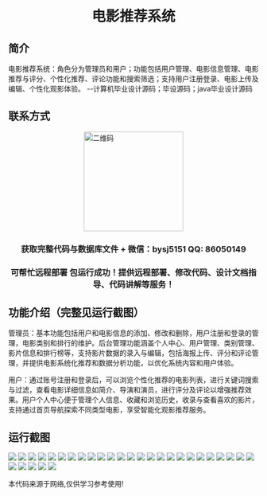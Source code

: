 <p><h1 align="center">电影推荐系统</h1></p>

## 简介
电影推荐系统：角色分为管理员和用户；功能包括用户管理、电影信息管理、电影推荐与评分、个性化推荐、评论功能和搜索筛选；支持用户注册登录、电影上传及编辑、个性化观影体验。    --计算机毕业设计源码；毕设源码；java毕业设计源码


## 联系方式
<img src="https://bs-1329754181.cos.ap-shanghai.myqcloud.com/wx.jpg" alt="二维码" style="display: block; margin: 0 auto;" width="200px">
<p><h3 align="center">获取完整代码与数据库文件 + 微信：bysj5151 QQ: 86050149</h3></p>
<p><h3 align="center">可帮忙远程部署 包运行成功！提供远程部署、修改代码、设计文档指导、代码讲解等服务！</h3></p>

## 功能介绍（完整见运行截图）
管理员：基本功能包括用户和电影信息的添加、修改和删除，用户注册和登录的管理，电影类别和排行的维护。后台管理功能涵盖个人中心、用户管理、类别管理、影片信息和排行榜等，支持影片数据的录入与编辑，包括海报上传、评分和评论管理，并提供电影系统化推荐和数据分析功能，以优化系统内容和用户体验。

用户：通过账号注册和登录后，可以浏览个性化推荐的电影列表，进行关键词搜索与过滤，查看电影详细信息如简介、导演和演员，进行评分及评论以增强推荐效果。用户个人中心便于管理个人信息、收藏和浏览历史，收录与查看喜欢的影片，支持通过首页导航探索不同类型电影，享受智能化观影推荐服务。


## 运行截图
![](https://bs-1329754181.cos.ap-shanghai.myqcloud.com/ssm/MovieRecommendationSystem/img/001.jpg)
![](https://bs-1329754181.cos.ap-shanghai.myqcloud.com/ssm/MovieRecommendationSystem/img/002.jpg)
![](https://bs-1329754181.cos.ap-shanghai.myqcloud.com/ssm/MovieRecommendationSystem/img/003.jpg)
![](https://bs-1329754181.cos.ap-shanghai.myqcloud.com/ssm/MovieRecommendationSystem/img/004.jpg)
![](https://bs-1329754181.cos.ap-shanghai.myqcloud.com/ssm/MovieRecommendationSystem/img/005.jpg)
![](https://bs-1329754181.cos.ap-shanghai.myqcloud.com/ssm/MovieRecommendationSystem/img/006.jpg)
![](https://bs-1329754181.cos.ap-shanghai.myqcloud.com/ssm/MovieRecommendationSystem/img/007.jpg)
![](https://bs-1329754181.cos.ap-shanghai.myqcloud.com/ssm/MovieRecommendationSystem/img/008.jpg)
![](https://bs-1329754181.cos.ap-shanghai.myqcloud.com/ssm/MovieRecommendationSystem/img/009.jpg)
![](https://bs-1329754181.cos.ap-shanghai.myqcloud.com/ssm/MovieRecommendationSystem/img/010.jpg)
![](https://bs-1329754181.cos.ap-shanghai.myqcloud.com/ssm/MovieRecommendationSystem/img/011.jpg)
![](https://bs-1329754181.cos.ap-shanghai.myqcloud.com/ssm/MovieRecommendationSystem/img/012.jpg)
![](https://bs-1329754181.cos.ap-shanghai.myqcloud.com/ssm/MovieRecommendationSystem/img/013.jpg)
![](https://bs-1329754181.cos.ap-shanghai.myqcloud.com/ssm/MovieRecommendationSystem/img/014.jpg)
![](https://bs-1329754181.cos.ap-shanghai.myqcloud.com/ssm/MovieRecommendationSystem/img/015.jpg)
![](https://bs-1329754181.cos.ap-shanghai.myqcloud.com/ssm/MovieRecommendationSystem/img/016.jpg)
![](https://bs-1329754181.cos.ap-shanghai.myqcloud.com/ssm/MovieRecommendationSystem/img/017.jpg)
![](https://bs-1329754181.cos.ap-shanghai.myqcloud.com/ssm/MovieRecommendationSystem/img/018.jpg)
![](https://bs-1329754181.cos.ap-shanghai.myqcloud.com/ssm/MovieRecommendationSystem/img/019.jpg)
![](https://bs-1329754181.cos.ap-shanghai.myqcloud.com/ssm/MovieRecommendationSystem/img/020.jpg)
![](https://bs-1329754181.cos.ap-shanghai.myqcloud.com/ssm/MovieRecommendationSystem/img/021.jpg)
![](https://bs-1329754181.cos.ap-shanghai.myqcloud.com/ssm/MovieRecommendationSystem/img/022.jpg)
![](https://bs-1329754181.cos.ap-shanghai.myqcloud.com/ssm/MovieRecommendationSystem/img/023.jpg)
![](https://bs-1329754181.cos.ap-shanghai.myqcloud.com/ssm/MovieRecommendationSystem/img/024.jpg)
![](https://bs-1329754181.cos.ap-shanghai.myqcloud.com/ssm/MovieRecommendationSystem/img/025.jpg)
![](https://bs-1329754181.cos.ap-shanghai.myqcloud.com/ssm/MovieRecommendationSystem/img/026.jpg)
![](https://bs-1329754181.cos.ap-shanghai.myqcloud.com/ssm/MovieRecommendationSystem/img/027.jpg)
![](https://bs-1329754181.cos.ap-shanghai.myqcloud.com/ssm/MovieRecommendationSystem/img/028.jpg)
![](https://bs-1329754181.cos.ap-shanghai.myqcloud.com/ssm/MovieRecommendationSystem/img/029.jpg)
![](https://bs-1329754181.cos.ap-shanghai.myqcloud.com/ssm/MovieRecommendationSystem/img/030.jpg)

<p>本代码来源于网络,仅供学习参考使用!</p>
